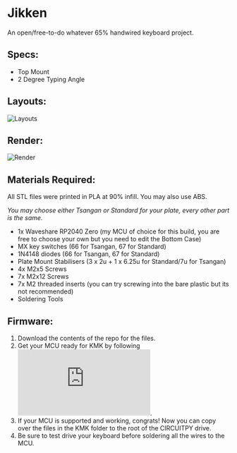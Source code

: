 # Jikken

An open/free-to-do whatever 65% handwired keyboard project.

## Specs:
* Top Mount
* 2 Degree Typing Angle

## Layouts:
![Layouts](https://github.com/Arko9699/trijoy65/blob/main/Resources/Layouts.png?raw=true)

## Render:
![Render](https://github.com/Arko9699/trijoy65/blob/main/Resources/Exploded_View.png?raw=true)

## Materials Required:

All STL files were printed in PLA at 90% infill. You may also use ABS.

*You may choose either Tsangan or Standard for your plate, every other part is the same.*

* 1x Waveshare RP2040 Zero (my MCU of choice for this build, you are free to choose your own but you need to edit the Bottom Case)
* MX key switches (66 for Tsangan, 67 for Standard)
* 1N4148 diodes (66 for Tsangan, 67 for Standard)
* Plate Mount Stabilisers (3 x 2u + 1 x 6.25u for Standard/7u for Tsangan) 
* 4x M2x5 Screws
* 7x M2x12 Screws
* 7x M2 threaded inserts (you can try screwing into the bare plastic but its not recommended)
* Soldering Tools

## Firmware:

1. Download the contents of the repo for the files.
2. Get your MCU ready for KMK by following ![this](https://github.com/KMKfw/kmk_firmware/blob/master/docs/en/Getting_Started.md).
3. If your MCU is supported and working, congrats! Now you can copy over the files in the KMK folder to the root of the CIRCUITPY drive.
4. Be sure to test drive your keyboard before soldering all the wires to the MCU.
